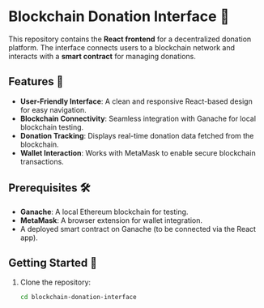 # Blockchain Donation Interface 🌟  

This repository contains the **React frontend** for a decentralized donation platform. The interface connects users to a blockchain network and interacts with a **smart contract** for managing donations.  

## Features 🚀  

- **User-Friendly Interface**: A clean and responsive React-based design for easy navigation.  
- **Blockchain Connectivity**: Seamless integration with Ganache for local blockchain testing.  
- **Donation Tracking**: Displays real-time donation data fetched from the blockchain.  
- **Wallet Interaction**: Works with MetaMask to enable secure blockchain transactions.  

## Prerequisites 🛠️  

- **Ganache**: A local Ethereum blockchain for testing.  
- **MetaMask**: A browser extension for wallet integration.  
- A deployed smart contract on Ganache (to be connected via the React app).  

## Getting Started 🏁  

1. Clone the repository:  
   ```bash  
   cd blockchain-donation-interface  
